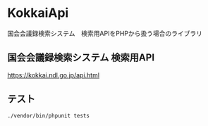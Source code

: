# KokkaiApi

国会会議録検索システム　検索用APIをPHPから扱う場合のライブラリ

## 国会会議録検索システム 検索用API

https://kokkai.ndl.go.jp/api.html



## テスト

```
./vendor/bin/phpunit tests
```
